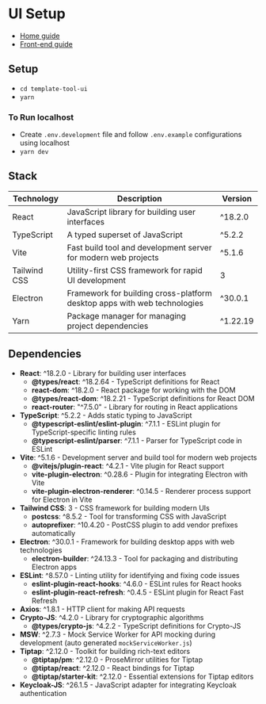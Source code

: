 # UI Setup
- [Home guide](../README.md)
- [Front-end guide](../README.md)
  
## Setup
- `cd template-tool-ui`
- `yarn`

### To Run localhost
- Create `.env.development` file and follow `.env.example` configurations using localhost
- `yarn dev`

## Stack

| Technology   | Description                                                              | Version |
|--------------|--------------------------------------------------------------------------|---------|
| React        | JavaScript library for building user interfaces                          | ^18.2.0 |
| TypeScript   | A typed superset of JavaScript                                           | ^5.2.2  |
| Vite         | Fast build tool and development server for modern web projects           | ^5.1.6  |
| Tailwind CSS | Utility-first CSS framework for rapid UI development                     | 3       |
| Electron     | Framework for building cross-platform desktop apps with web technologies | ^30.0.1 |
| Yarn         | Package manager for managing project dependencies                        | ^1.22.19|

## Dependencies

- **React**: ^18.2.0 - Library for building user interfaces
  - **@types/react**: ^18.2.64 - TypeScript definitions for React
  - **react-dom**: ^18.2.0 - React package for working with the DOM
  - **@types/react-dom**: ^18.2.21 - TypeScript definitions for React DOM
  - **react-router**: "^7.5.0" - Library for routing in React applications
- **TypeScript**: ^5.2.2 - Adds static typing to JavaScript
  - **@typescript-eslint/eslint-plugin**: ^7.1.1 - ESLint plugin for TypeScript-specific linting rules
  - **@typescript-eslint/parser**: ^7.1.1 - Parser for TypeScript code in ESLint
- **Vite**: ^5.1.6 - Development server and build tool for modern web projects
  - **@vitejs/plugin-react**: ^4.2.1 - Vite plugin for React support
  - **vite-plugin-electron**: ^0.28.6 - Plugin for integrating Electron with Vite
  - **vite-plugin-electron-renderer**: ^0.14.5 - Renderer process support for Electron in Vite
- **Tailwind CSS**: 3 - CSS framework for building modern UIs
  - **postcss**: ^8.5.2 - Tool for transforming CSS with JavaScript
  - **autoprefixer**: ^10.4.20 - PostCSS plugin to add vendor prefixes automatically
- **Electron**: ^30.0.1 - Framework for building desktop apps with web technologies
  - **electron-builder**: ^24.13.3 - Tool for packaging and distributing Electron apps
- **ESLint**: ^8.57.0 - Linting utility for identifying and fixing code issues
  - **eslint-plugin-react-hooks**: ^4.6.0 - ESLint rules for React hooks
  - **eslint-plugin-react-refresh**: ^0.4.5 - ESLint plugin for React Fast Refresh
- **Axios**: ^1.8.1 - HTTP client for making API requests
- **Crypto-JS**: ^4.2.0 - Library for cryptographic algorithms
  - **@types/crypto-js**: ^4.2.2 - TypeScript definitions for Crypto-JS
- **MSW**: ^2.7.3 - Mock Service Worker for API mocking during development (auto generated `mockServiceWorker.js`)
- **Tiptap**: ^2.12.0 - Toolkit for building rich-text editors
  - **@tiptap/pm**: ^2.12.0 - ProseMirror utilities for Tiptap
  - **@tiptap/react**: ^2.12.0 - React bindings for Tiptap
  - **@tiptap/starter-kit**: ^2.12.0 - Essential extensions for Tiptap editors
- **Keycloak-JS**: ^26.1.5 - JavaScript adapter for integrating Keycloak authentication